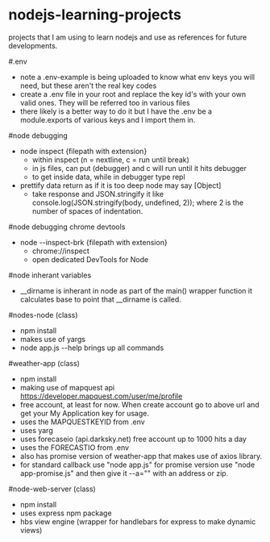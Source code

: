 # nodejs-learning-projects

projects that I am using to learn nodejs and use as references for future developments.

#.env
* note a .env-example is being uploaded to know what env keys you will need, but these aren't the real key codes
* create a .env file in your root and replace the key id's with your own valid ones.  They will be referred too in various files
* there likely is a better way to do it but I have the .env be a module.exports of various keys and I import them in.

#node debugging
* node inspect {filepath with extension}
	* within inspect (n = nextline, c = run until break)
	* in js files, can put (debugger) and c will run until it hits debugger
	* to get inside data, while in debugger type repl
* prettify data return as if it is too deep node may say [Object]
	* take response and JSON.stringify it like console.log(JSON.stringify(body, undefined, 2));  where 2 is the number of spaces of indentation.

#node debugging chrome devtools
* node --inspect-brk {filepath with extension}
	* chrome://inspect
	* open dedicated DevTools for Node

#node inherant variables
* __dirname is inherant in node as part of the main() wrapper function it calculates base to point that __dirname is called.

#nodes-node (class)
* npm install
* makes use of yargs
* node app.js --help brings up all commands


#weather-app (class)
* npm install
* making use of mapquest api https://developer.mapquest.com/user/me/profile
* free account, at least for now.  When create account go to above url and get your My Application key for usage.
* uses the MAPQUESTKEYID from .env
* uses yarg
* uses forecaseio (api.darksky.net) free account up to 1000 hits a day
* uses the FORECASTIO from .env
* also has promise version of weather-app that makes use of axios library.
* for standard callback use "node app.js" for promise version use "node app-promise.js" and then give it --a="" with an address or zip.

#node-web-server (class)
* npm install
* uses express npm package
* hbs view engine (wrapper for handlebars for express to make dynamic views)